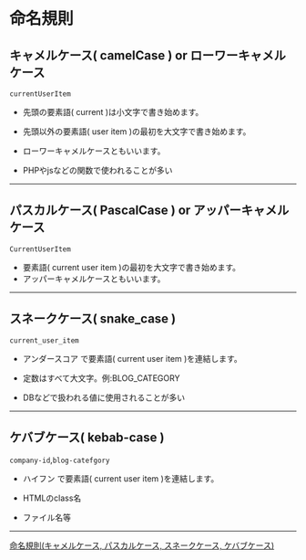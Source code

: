 # 命名規則

## キャメルケース( camelCase ) or ローワーキャメルケース

`currentUserItem`  

- 先頭の要素語( current )は小文字で書き始めます。  
- 先頭以外の要素語( user item )の最初を大文字で書き始めます。  
- ローワーキャメルケースともいいます。  

- PHPやjsなどの関数で使われることが多い  

---

## パスカルケース( PascalCase ) or アッパーキャメルケース

`CurrentUserItem`  

- 要素語( current user item )の最初を大文字で書き始めます。  
- アッパーキャメルケースともいいます。

---

## スネークケース( snake_case )

`current_user_item`  

- アンダースコア で要素語( current user item )を連結します。  

- 定数はすべて大文字。例:BLOG_CATEGORY  
- DBなどで扱われる値に使用されることが多い  

---

## ケバブケース( kebab-case )

`company-id`,`blog-catefgory`  

- ハイフン で要素語( current user item )を連結します。

- HTMLのclass名  
- ファイル名等  

---

[命名規則(キャメルケース, パスカルケース, スネークケース, ケバブケース)](https://www.wakuwakubank.com/posts/804-it-naming-convention/)  
